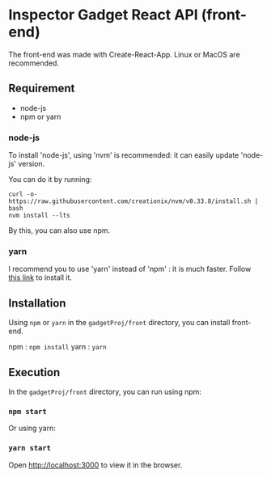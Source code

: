 Inspector Gadget React API (front-end)
======================================
The front-end was made with Create-React-App.
Linux or MacOS are recommended.

## Requirement
- node-js
- npm or yarn

### node-js
To install 'node-js', using 'nvm' is recommended:
it can easily update 'node-js' version.

You can do it by running:

```
curl -o- https://raw.githubusercontent.com/creationix/nvm/v0.33.8/install.sh | bash
nvm install --lts
```

By this,  you can also use npm.

### yarn
I recommend you to use 'yarn' instead of 'npm' : it is much faster.
Follow [this link](https://yarnpkg.com/en/docs/install#windows-stable) to install it.


## Installation

Using `npm` or `yarn` in the `gadgetProj/front` directory,
you can install front-end.

npm : `npm install`
yarn : `yarn`

## Execution

In the `gadgetProj/front` directory, you can run using npm:

### `npm start`

Or using yarn:

### `yarn start`

Open [http://localhost:3000](http://localhost:3000) to view it in the browser.
